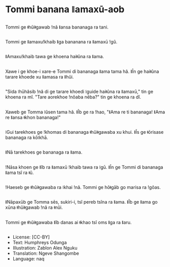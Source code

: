 # Tommi banana ǁamaxū-aob

##
Tommi ge ǂhûiǂgawab ǃnâ ǁansa bananaga ra tani.

##
Tommi ge ǁamaxuǃkhaib ǁga bananana ra ǁamaxū ǃgû.

##
ǁAmaxuǃkhaib tawa ge khoena haiǂûna ra ǁama.

##
Xawe i ge khoe-i xare-e Tommi di bananaga ǁama tama hâ. ǁÎn ge haiǂûna tarare khoede xu ǁamasa ra ǁhûi.

##
"Sida ǀhūhâsib ǃnâ di ge tarare khoedi ǀguide haiǂûna ra ǁamaxū," tin ge khoena ra mî. "Tare aorekhoe ǃnôaba nēba?" tin ge khoena ra dî.

##
Xaweb ge Tomma ǀûsen tama hâ. ǁÎb ge ra ǃhao, "ǁAma re ti bananaga! ǁAma re ǁansa ǂkhon bananaga!"

##
ǀGui tarekhoes ge ǃkhomas di bananaga ǂhûiǂgawaba xu khui. ǁÎs ge ǂōrisase bananaga ra kōǀkhā.

##
ǁNā tarekhoes ge bananaga ra ǁama.

##
ǃNāsa khoen ge ǁîb ra ǁamaxū ǃkhaib tawa ra ǀgū. ǁÎn ge Tommi di bananaga ǁama tsî ra ǂû.

##
ǃHaeseb ge ǂhûiǂgawaba ra ǀkhai ǃnâ. Tommi ge hōǂgāb go marisa ra ǃgôas.

##
ǁNāpaxūb ge Tomma sēs, sukiri-i, tsî pereb tsîna ra ǁama. ǁÎb ge ǁama go xūna ǂhûiǂgawab ǃnâ ra ǂnûi.

##
Tommi ge ǂhûiǂgawaba ǁîb danas ai ǂkhao tsî oms ǁga ra ǁaru.

##
* License: [CC-BY]
* Text: Humphreys Odunga
* Illustration: Zablon Alex Nguku
* Translation: Ngeve Shangombe
* Language: naq
